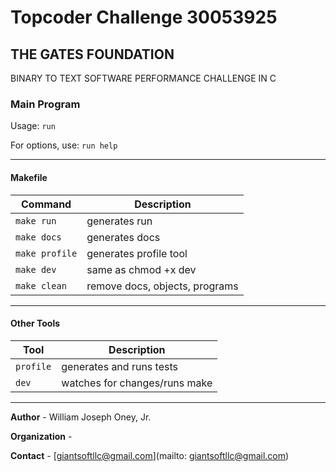 # Topcoder Challenge 30053925

## THE GATES FOUNDATION

BINARY TO TEXT SOFTWARE PERFORMANCE CHALLENGE IN C

### Main Program

Usage: `run`

For options, use: `run help`

***

#### Makefile

|Command       |Description                      |
|--------------|---------------------------------|
|`make run`    | generates run                   |
|`make docs`   | generates docs                  |
|`make profile`| generates profile tool          |
|`make dev`    | same as chmod +x dev            |
|`make clean`  | remove docs, objects, programs  |

***

#### Other Tools

|Tool          |Description                      |
|--------------|---------------------------------|
|`profile`     | generates and runs tests        |
|`dev`         | watches for changes/runs make   |

***

**Author** - William Joseph Oney, Jr.

**Organization** -

**Contact** - [giantsoftllc@gmail.com](mailto: giantsoftllc@gmail.com)

